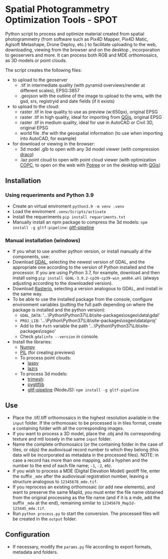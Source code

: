 # Spatial Photogrammetry Optimization Tools - SPOT

Python script to process and optimize material created from spatial photogrammetry (from software such as Pix4D Mapper, Pix4D Matic, Agisoft Metashape, Drone Deploy, etc.) to facilitate uploading to the web, downloading, viewing from the browser and on the desktop , incorporation to geoservers and more. It can process both RGB and MDE orthomosaics, as 3D models or point clouds.

The script creates the following files:

- to upload to the geoserver
  - .tif in intermediate quality (with pyramid overviews/render at different scales), EPSG:3857
  - .geojson with the outline of the image to upload to the wms, with the gsd, srs, registryid and date fields (if it exists)
- to upload to the cloud:
  - raster .tif in low quality to use as preview (w:650px), original EPSG
  - raster .tif in high quality, ideal for importing from [QGis](https://www.qgis.org/), original EPSG
  - raster .tif in medium quality, ideal for use in AutoCAD or Civil 3D, original EPSG
  - world file .tfw with the geospatial information (to use when importing into AutoCAD, for example)
- for download or viewing in the browser:
  - 3d model .glb to open with any 3d model viewer (with compression [draco](https://google.github.io/draco/))
  - .laz point cloud to open with point cloud viewer (with optimization [COPC](https://copc.io/), to open on the web with [Potree](https://github.com/potree/potree/) or on the desktop with [QGis](https://www.qgis.org/))

## Installation

### Using requeriments and Python 3.9
- Create an virtual enviroment `python3.9 -m venv .venv`
- Load the enviroment `.venv/Scripts/activate`
- Install the requeriments `pip install requeriments.txt`
- Manually install an npm package to compress the 3d models: `npm install -g gltf-pipeline`: [gltf-pipeline](https://github.com/CesiumGS/gltf-pipeline)

### Manual installation (windows)
- If you what to use another python version, or install manually al the components, use:
- Download [GDAL](https://github.com/cgohlke/geospatial-wheels/releases/), selecting the newest version of GDAL, and the appropriate one according to the version of Python installed and the processor. If you are using Python 3.7, for example, download and then install using `pip install GDAL-3.9.2-cp39-cp39-win_amd64.whl` (always adjusting according to the downloaded version).
- Download [Rasterio](https://github.com/cgohlke/geospatial-wheels/releases/), selecting a version analogous to GDAL, and install in the same way.
- To be able to use the installed package from the console, configure environment variables (putting the full path depending on where the package is installed and the python version):
  - `GDAL_DATA`: '...\Python\Python37\Lib\site-packages\osgeo\data\gdal'
  - `PROJ_LIB`: '...\Python\Python37\Lib\site-packages\osgeo\data\proj'
  - Add to the `Path` variable the path '...\Python\Python37\Lib\site-packages\osgeo'
  - Check `gdalinfo --version` in console.
- Install the libraries:
  - [Numpy](https://numpy.org/)
  - [PIL](https://python-pillow.org/) (for creating previews) 
  - To process point clouds:
    - [laspy](https://laspy.readthedocs.io/en/latest/index.html)
    - [lazrs](https://pypi.org/project/lazrs/)
  - To process 3d models:
    - [trimesh](https://trimesh.org/index.html):
    - [pygltflib](https://pypi.org/project/pygltflib/)
    - [gltf-pipeline](https://github.com/CesiumGS/gltf-pipeline) (NodeJS): `npm install -g gltf-pipeline`

## Use

- Place the .tif/.tiff orthomosaics in the highest resolution available in the `input` folder. If the orthomosaic to be processed is in tiles format, create a containing folder with all the corresponding images.
- If you want to process a 3D model, place the .obj and its corresponding texture and mtl loosely in the same `input` folder.
- Name the complete orthomosaics (or the containing folder in the case of tiles, or objs) the audiovisual record number to which they belong (this data will be incorporated as metadata in the processed files). NOTE: in case a record has more than one mapping, add a hyphen and the number to the end of each file name; `-1`, `-2`, etc.
- If you wish to process a MDE (Digital Elevation Model) geotiff file, enter the suffix `_mde` after the audiovisual registration number, leaving a structure analogous to `12345678_mde.tif`.
- If you reprocess an existing orthomosaic (or add new elements), and want to preserve the same MapId, you must enter the file name obtained from the original processing as the file name (and if it is a mde, add the suffix `_mde` at the end), remaining similar to `12345678_MapId-123445_mde.tif`.
- Run `python process.py` to start the conversion. The processed files will be created in the `output` folder.

## Configuration

- If necessary, modify the `params.py` file according to export formats, metadata and folders.
